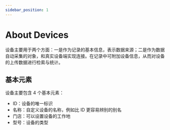 ```yaml
---
sidebar_position: 1
---
```


# About Devices

设备主要用于两个方面：一是作为记录的基本信息，表示数据来源；二是作为数据自动采集的对象，和真实设备端实现连接。在记录中可附加设备信息，从而对设备的上传数据进行检索与统计。

## 基本元素

设备主要包含 4 个基本元素：

- ID：设备的唯一标识
- 名称：自定义设备的名称，例如比 ID 更容易辨别的别名
- 门店：可以设置设备的工作地
- 型号：设备的类型
